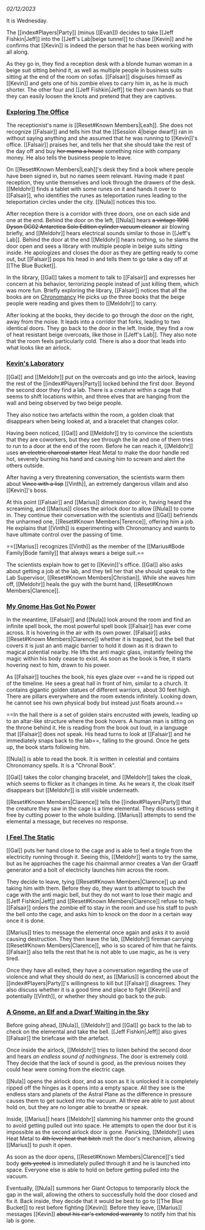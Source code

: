 *02/12/2023*

It is Wednesday.

The [[index#Players|Party]] (minus [[Evan]]) decides to take [[Jeff Fishkin|Jeff]] into the [[Jeff's Lab|beige tunnel]] to chase [[Kevin]] and he confirms that [[Kevin]] is indeed the person that he has been working with all along.

As they go in, they find a reception desk with a blonde human woman in a beige suit sitting behind it, as well as multiple people in business suits sitting at the end of the room on sofas. [[Falsair]] disguises himself as [[Kevin]] and gets one of his zombie elves to carry him in, as he is much shorter. The other four and [[Jeff Fishkin|Jeff]] tie their own hands so that they can easily loosen the knots and pretend that they are captives.

### [Exploring The Office](https://www.youtube.com/watch?v=tFXjflvbBJo)

The receptionist's name is [[Reset#Known Members|Leah]]. She does not recognize [[Falsair]] and tells him that the [[Session 4|beige dwarf]] ran in without saying anything and she assumed that he was running to [[Kevin]]'s office. [[Falsair]] praises her, and tells her that she should take the rest of the day off and buy ~~her mama a house~~ something nice with company money. He also tells the business people to leave.

On [[Reset#Known Members|Leah]]'s desk they find a book where people have been signed in, but no names seem relevant. Having made it past reception, they untie themselves and look through the drawers of the desk. [[Meldohr]] finds a tablet with some runes on it and hands it over to [[Falsair]], who identifies the runes as teleportation runes leading to the teleportation circles under the city. [[Nula]] notices this too.

After reception there is a corridor with three doors, one on each side and one at the end. Behind the door on the left, [[Nula]] hears ~~a vintage 1996 Dyson DC02 Antarctica Solo Edition cylinder vacuum cleaner~~ air blowing briefly, and [[Meldohr]] hears electrical sounds similar to those in [[Jeff's Lab]]. Behind the door at the end [[Meldohr]] hears nothing, so he slams the door open and sees a library with multiple people in beige suits sitting inside. He apologizes and closes the door as they are getting ready to come out, but [[Falsair]] pops his head in and tells them to go take a day off at [[The Blue Bucket]]. 

In the library, [[Gal]] takes a moment to talk to [[Falsair]] and expresses her concern at his behavior, terrorizing people instead of just killing them, which was more fun. Briefly exploring the library, [[Falsair]] notices that all the books are on [Chronomancy](https://forgottenrealms.fandom.com/wiki/Chronomancy) He picks up the three books that the beige people were reading and gives them to [[Meldohr]] to carry.

After looking at the books, they decide to go through the door on the right, away from the noise. It leads into a corridor that forks, leading to two identical doors. They go back to the door in the left. Inside, they find a row of heat resistant beige overcoats, like those in [[Jeff's Lab]]. They also note that the room feels particularly cold. There is also a door that leads into what looks like an airlock.

### [Kevin's Laboratory](https://www.youtube.com/watch?v=FvTwxXTaISQ)

[[Gal]] and [[Meldohr]] put on the overcoats and go into the airlock, leaving the rest of the [[index#Players|Party]] locked behind the first door. Beyond the second door they find a lab. There is a creature within a cage that seems to shift locations within, and three elves that are hanging from the wall and being observed by two beige people.

They also notice two artefacts within the room, a golden cloak that disappears when being looked at, and a bracelet that changes color.

Having been noticed, [[Gal]] and [[Meldohr]] try to convince the scientists that they are coworkers, but they see through the lie and one of them tries to run to a door at the end of the room. Before he can reach it, [[Meldohr]] uses ~~an electric charcoal starter~~ Heat Metal to make the door handle red hot, severely burning his hand and causing him to scream and alert the others outside.

After having a very threatening conversation, the scientists warm them about ~~Vince with a lisp~~ [[Vinth]], an extremely dangerous villain and also [[Kevin]]'s boss. 

At this point [[Falsair]] and [[Marius]] dimension door in, having heard the screaming, and [[Marius]] closes the airlock door to allow [[Nula]] to come in. They continue their conversation with the scientists and [[Gal]] befriends the unharmed one, [[Reset#Known Members|Terence]], offering him a job. He explains that [[Vinth]] is experimenting with Chronomancy and wants to have ultimate control over the passing of time.

==[[Marius]] recognizes [[Vinth]] as the member of the [[Marius#Bode Family|Bode family]] that always wears a beige suit.==

The scientists explain how to get to [[Kevin]]'s office. [[Gal]] also asks about getting a job at the lab, and they tell her that she should speak to the Lab Supervisor, [[Reset#Known Members|Christian]]. While she waves him off, [[Meldohr]] heals the guy with the burnt hand, [[Reset#Known Members|Clarence]]. 

### [My Gnome Has Got No Power](https://www.youtube.com/watch?v=p3l7fgvrEKM)

In the meantime, [[Falsair]] and [[Nula]] look around the room and find an infinite spell book, the most powerful spell book [[Falsair]] has ever come across. It is hovering in the air with its own power. [[Falsair]] asks [[Reset#Known Members|Clarence]] whether it is trapped, but the bell that covers it is just an anti magic barrier to hold it down as it is drawn to magical potential nearby. He lifts the anti magic glass, instantly feeling the magic within his body cease to exist. As soon as the book is free, it starts hovering next to him, drawn to his power. 

As [[Falsair]] touches the book, his eyes glaze over ==and he is ripped out of the timeline. He sees a great hall in front of him, similar to a church. It contains gigantic golden statues of different warriors, about 30 feet high. There are pillars everywhere and the room extends infinitely. Looking down, he cannot see his own physical body but instead just floats around.==

==In the hall there is a set of golden stairs encrusted with jewels, leading up to an altar-like structure where the book hovers. A human man is sitting on the throne behind it. He is reading from the book out loud, in a language that [[Falsair]] does not speak. His head turns to look at [[Falsair]] and he immediately snaps back to the lab==, falling to the ground. Once he gets up, the book starts following him.

[[Nula]] is able to read the book. It is written in celestial and contains Chronomancy spells. It is a "Chronal Book". 

[[Gal]] takes the color changing bracelet, and [[Meldohr]] takes the cloak, which seems to flicker as it changes in time. As he wears it, the cloak itself disappears but [[Meldohr]] is still visible underneath.

[[Reset#Known Members|Clarence]] tells the [[index#Players|Party]] that the creature they saw in the cage is a time elemental. They discuss setting it free by cutting power to the whole building. [[Marius]] attempts to send the elemental a message, but receives no response.

### [I Feel The Static](https://www.youtube.com/watch?v=4G6QDNC4jPs)

[[Gal]] puts her hand close to the cage and is able to feel a tingle from the electricity running through it. Seeing this, [[Meldohr]] wants to try the same, but as he approaches the cage his chainmail armor creates a Van der Graaff generator and a bolt of electricity launches him across the room.

They decide to leave, tying [[Reset#Known Members|Clarence]] up and taking him with them. Before they do, they want to attempt to touch the cage with the anti magic bell, but they do not want to lose their magic and [[Jeff Fishkin|Jeff]] and [[Reset#Known Members|Clarence]] refuse to help. [[Falsair]] orders the zombie elf to stay in the room and use his staff to push the bell onto the cage, and asks him to knock on the door in a certain way once it is done.

[[Marius]] tries to message the elemental once again and asks it to avoid causing destruction. They then leave the lab, [[Meldohr]] fireman carrying [[Reset#Known Members|Clarence]], who is so scared of him that he faints. [[Falsair]] also tells the rest that he is not able to use magic, as he is very tired.

Once they have all exited, they have a conversation regarding the use of violence and what they should do next, as [[Marius]] is concerned about the [[index#Players|Party]]'s willingness to kill but [[Falsair]] disagrees. They also discuss whether it is a good time and place to fight [[Kevin]] and potentially [[Vinth]], or whether they should go back to the pub.

### [A Gnome, an Elf and a Dwarf Waiting in the Sky](https://www.youtube.com/watch?v=aBKEt3MhNMM)

Before going ahead, [[Nula]], [[Meldohr]] and [[Gal]] go back to the lab to check on the elemental and take the bell. [[Jeff Fishkin|Jeff]] also gives [[Falsair]] the briefcase with the artefact.

Once inside the airlock, [[Meldohr]] tries to listen behind the second door and hears *an endless sound of nothingness*. The door is extremely cold. They decide that the lack of sound is good, as the previous noises they could hear were coming from the electric cage. 

[[Nula]] opens the airlock door, and as soon as it is unlocked it is completely ripped off the hinges as it opens into a empty space. All they see is the endless stars and planets of the Astral Plane as the difference in pressure causes them to get sucked into the vacuum. All three are able to just about hold on, but they are no longer able to breathe or speak.

Inside, [[Marius]] hears [[Meldohr]] slamming his hammer onto the ground to avoid getting pulled out into space. He attempts to open the door but it is impossible as the second airlock door is gone. Panicking, [[Meldohr]] uses Heat Metal to ~~4th level heat that bitch~~ melt the door's mechanism, allowing [[Marius]] to push it open.

As soon as the door opens, [[Reset#Known Members|Clarence]]'s tied body ~~gets yeeted~~ is immediately pulled through it and he is launched into space. Everyone else is able to hold on before getting pulled into the vacuum. 

Eventually, [[Nula]] summons her Giant Octopus to temporarily block the gap in the wall, allowing the others to successfully hold the door closed and fix it. Back inside, they decide that it would be best to go to [[The Blue Bucket]] to rest before fighting [[Kevin]]. Before they leave, [[Marius]] messages [[Kevin]] ~~about his car's extended warranty~~ to notify him that his lab is gone.